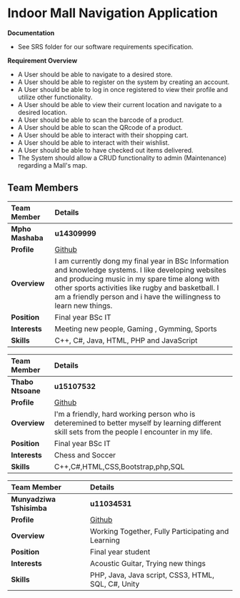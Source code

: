 # **Indoor Mall Navigation Application**

**Documentation**
* See SRS folder for our software requirements specification.

**Requirement Overview**
* A User should be able to navigate to a desired store.
* A User should be able to register on the system by creating an account.
* A User should be able to log in once registered to view their profile and utilize other functionality.
* A User should be able to view their current location and navigate to a desired location.
* A User should be able to scan the barcode of a product.
* A User should be able to scan the QRcode of a product. 
* A User should be able to interact with their shopping cart.
* A User should be able to interact with their wishlist.
* A User should be able to have checked out items delivered.
* The System should allow a CRUD functionality to admin (Maintenance) regarding a Mall's map.

## **Team Members**

|Team Member | Details | 
| :---         | :---         |    
|**Mpho Mashaba**|    **u14309999**   |
|**Profile** |[Github](https://github.com/MphoMashaba)|
|**Overview**| I am currently dong my final year in BSc Information and knowledge systems. I like developing websites and producing music in my spare time along with other sports activities like rugby and basketball. I am a friendly person and i have the willingness to learn new things. |
|**Position** |Final year BSc IT|
|**Interests** | Meeting new people, Gaming , Gymming, Sports|
|**Skills**|C++, C#, Java, HTML, PHP and JavaScript|

|Team Member | Details | 
| :---         | :---         |  
|**Thabo Ntsoane**|    **u15107532**   |
|**Profile** |[Github](https://github.com/ThaboNtsoane)|
|**Overview**|I'm a friendly, hard working person who is deteremined to better myself by learning different skill sets from the people I encounter in my life.|
|**Position** |Final year BSc IT|
|**Interests** |Chess and Soccer |
|**Skills**|C++,C#,HTML,CSS,Bootstrap,php,SQL|

|Team Member | Details | 
| :---         | :---         |  
|**Munyadziwa Tshisimba**|    **u11034531**   |
|**Profile** |[Github]()|
|**Overview**|Working Together, Fully Participating and Learning|
|**Position** |Final year student|
|**Interests** |Acoustic Guitar, Trying new things|
|**Skills**|PHP, Java, Java script,  CSS3, HTML, SQL, C#, Unity|

